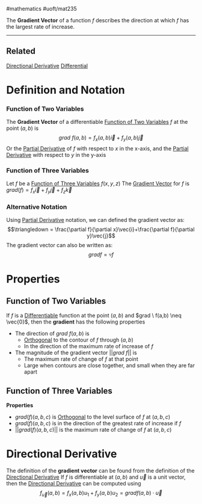 #mathematics
#uoft/mat235 

The **Gradient Vector** of a function $f$ describes the direction at which $f$ has the largest rate of increase.

---
## Related
[Directional Derivative](Directional%20Derivative.md)
[Differential](Differential.md)

# Definition and Notation
### Function of Two Variables
The **Gradient Vector** of a differentiable [Function of Two Variables](Function%20of%20Two%20Variables.md) $f$ at the point $(a,b)$ is $$grad \ f(a,b)=f_{x}(a,b)\vec{i}+f_{y}(a,b)\vec{j}$$
Or the [Partial Derivative](Partial%20Derivative.md) of $f$ with respect to $x$ in the x-axis, and the [Partial Derivative](Partial%20Derivative.md) with respect to $y$ in the y-axis

### Function of Three Variables
Let $f$ be a [Function of Three Variables](Function%20of%20Three%20Variables) $f(x,y,z)$
The [Gradient Vector](.md) for $f$ is
	$grad(f)=f_{x}\vec i + f_{y}\vec j + f_{z}\vec k$


### Alternative Notation
Using [Partial Derivative](Partial%20Derivative.md) notation, we can defined the gradient vector as: $$\triangledown = \frac{\partial f}{\partial x}\vec{i}+\frac{\partial f}{\partial y}\vec{j}$$
The gradient vector can also be written as: $$grad f = \triangledown f$$
# Properties
## Function of Two Variables
If $f$ is a [Differentiable](Differentiable) function at the point $(a,b)$ and $grad \ f(a,b) \neq \vec{0}$, then the **gradient** has the following properties
- The direction of $grad \ f(a,b)$ is 
	- [Orthogonal](../MAT223%20Notes/Orthogonal.md) to the contour of $f$ through $(a,b)$
	- In the direction of the maximum rate of increase of $f$
- The magnitude of the gradient vector $||grad \ f||$ is  
	- The maximum rate of change of $f$ at that point
	- Large when contours are close together, and small when they are far apart

## Function of Three Variables
**Properties**
-  $grad(f)(a,b,c)$ is  [Orthogonal](../MAT223%20Notes/Orthogonal.md) to the level surface of $f$ at $(a,b,c)$
-  $grad(f)(a,b,c)$ is in the direction of the greatest rate of increase if $f$
-  $||grad(f)(a,b,c)||$ is the maximum rate of change of $f$ at $(a,b,c)$

# Directional Derivative
The definition of the **gradient vector** can be found from the definition of the [Directional Derivative](Directional%20Derivative.md)
If $f$ is differentiable at $(a,b)$ and $\vec{u}$ is a unit vector, then the [Directional Derivative](Directional%20Derivative.md) can be computed using $$f_{\vec{u}}(a,b)=f_{x}(a,b)u_{1}+f_{y}(a,b)u_{2}=gradf(a,b)\cdot \vec{u}$$